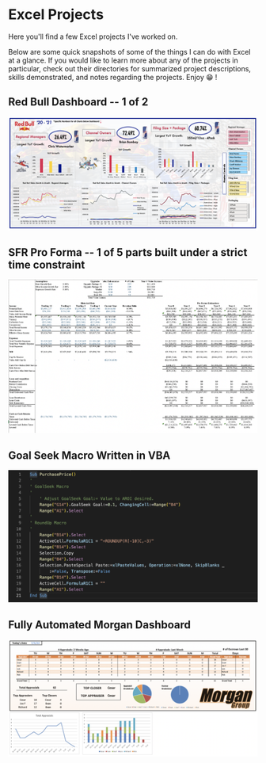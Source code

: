 # Excel Projects

Here you'll find a few Excel projects I've worked on. 

Below are some quick snapshots of some of the things I can do with Excel at a glance. If you would like to learn more about any of the projects in particular, check out their directories for summarized project descriptions, skills demonstrated, and notes regarding the projects. Enjoy :grin: !

## Red Bull Dashboard -- 1 of 2
![alt text](https://github.com/asilich123/Resume_Projects/blob/main/Excel/EXCEL:DASHBOARD%20-%20Red%20Bull/Dashboard%20Images/Dashboard%201.png?raw=true)

## SFR Pro Forma -- 1 of 5 parts built under a strict time constraint
![alt text](https://github.com/asilich123/Resume_Projects/blob/main/Excel/EXCEL:FINANCE%20-%20Santa%20Fe%20Ranch/Images/Pro%20Forma.png?raw=true)

## Goal Seek Macro Written in VBA
![alt text](https://github.com/asilich123/Resume_Projects/blob/main/Excel/VBA:MACROS%20-%20Purchase%20Price%20Goal%20Seek/PP_Macro_Image.png?raw=true)

## Fully Automated Morgan Dashboard
![alt text](https://github.com/asilich123/Resume_Projects/blob/main/Excel/EXCEL:AUTOMATION%20-%20Morgan/Images/Dashboard.png?raw=true)
